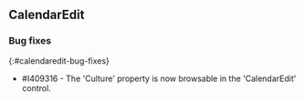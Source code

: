 ## CalendarEdit   

### Bug fixes
{:#calendaredit-bug-fixes}

* \#I409316 - The 'Culture' property is now browsable in the 'CalendarEdit' control.
